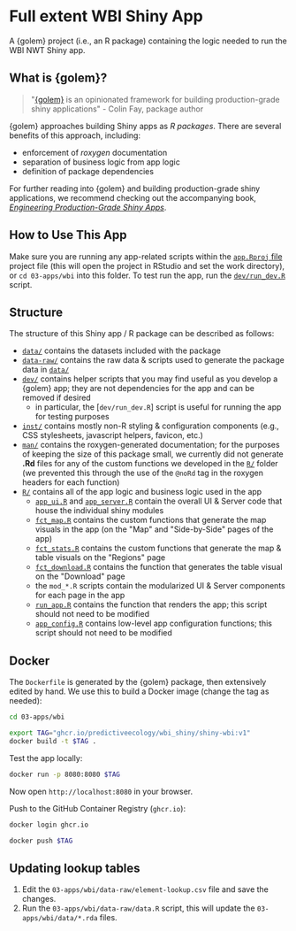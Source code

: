 # Full extent WBI Shiny App

A {golem} project (i.e., an R package) containing the logic needed to run the WBI NWT Shiny app.

## What is {golem}?

> "[{golem}](https://thinkr-open.github.io/golem/) is an opinionated framework for building production-grade shiny applications" - Colin Fay, package author

{golem} approaches building Shiny apps as *R packages*. There are several benefits of this approach, including:

* enforcement of *roxygen* documentation
* separation of business logic from app logic
* definition of package dependencies

For further reading into {golem} and building production-grade shiny applications, we recommend checking out the accompanying book, [*Engineering Production-Grade Shiny Apps*](https://engineering-shiny.org/).

## How to Use This App

Make sure you are running any app-related scripts within the [`app.Rproj` file](app.Rproj) project file (this will open the project in RStudio and set the work directory), or `cd 03-apps/wbi` into this folder. To test run the app, run the [`dev/run_dev.R`](dev/run_dev.R) script.

## Structure

The structure of this Shiny app / R package can be described as follows:

* [`data/`](data/) contains the datasets included with the package
* [`data-raw/`](data-raw/) contains the raw data & scripts used to generate the package data in [`data/`](data/)
* [`dev/`](dev/) contains helper scripts that you may find useful as you develop a {golem} app; they are not dependencies for the app and can be removed if desired
  + in particular, the [`dev/run_dev.R`] script is useful for running the app for testing purposes
* [`inst/`](inst/) contains mostly non-R styling & configuration components (e.g., CSS stylesheets, javascript helpers, favicon, etc.)
* [`man/`](man/) contains the roxygen-generated documentation; for the purposes of keeping the size of this package small, we currently did not generate **.Rd** files for any of the custom functions we developed in the [`R/`](R/) folder (we prevented this through the use of the `@noRd` tag in the roxygen headers for each function)
* [`R/`](R/) contains all of the app logic and business logic used in the app
  + [`app_ui.R`](R/app_ui.R) and [`app_server.R`](R/app_server.R) contain the overall UI & Server code that house the individual shiny modules
  + [`fct_map.R`](R/fct_map.R) contains the custom functions that generate the map visuals in the app (on the "Map" and "Side-by-Side" pages of the app)
  + [`fct_stats.R`](R/fct_stats.R) contains the custom functions that generate the map & table visuals on the "Regions" page
  + [`fct_download.R`](R/fct_download.R) contains the function that generates the table visual on the "Download" page
  + the `mod_*.R` scripts contain the modularized UI & Server components for each page in the app
  + [`run_app.R`](R/run_app.R) contains the function that renders the app; this script should not need to be modified
  + [`app_config.R`](R/app_config.R) contains low-level app configuration functions; this script should not need to be modified

## Docker

The `Dockerfile` is generated by the {golem} package, then extensively edited by hand. We use this to build a Docker image (change the tag as needed):

```bash
cd 03-apps/wbi

export TAG="ghcr.io/predictiveecology/wbi_shiny/shiny-wbi:v1"
docker build -t $TAG .
```

Test the app locally:

```bash
docker run -p 8080:8080 $TAG
```

Now open `http://localhost:8080` in your browser.

Push to the GitHub Container Registry (`ghcr.io`): 

```bash
docker login ghcr.io

docker push $TAG
```

## Updating lookup tables

1. Edit the `03-apps/wbi/data-raw/element-lookup.csv` file and save the changes.
2. Run the `03-apps/wbi/data-raw/data.R` script, this will update the `03-apps/wbi/data/*.rda` files.
